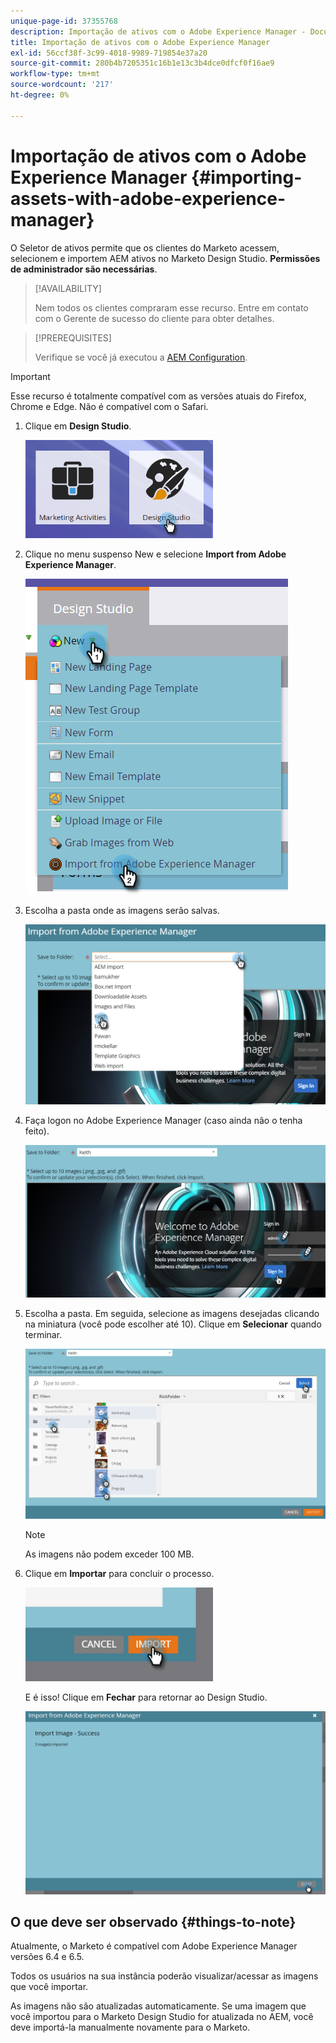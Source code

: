 ```yaml
---
unique-page-id: 37355768
description: Importação de ativos com o Adobe Experience Manager - Documentos do Marketo - Documentação do produto
title: Importação de ativos com o Adobe Experience Manager
exl-id: 56ccf38f-3c99-4018-9989-719854e37a20
source-git-commit: 280b4b7205351c16b1e13c3b4dce0dfcf0f16ae9
workflow-type: tm+mt
source-wordcount: '217'
ht-degree: 0%

---
```


# Importação de ativos com o Adobe Experience Manager {#importing-assets-with-adobe-experience-manager}

O Seletor de ativos permite que os clientes do Marketo acessem, selecionem e importem AEM ativos no Marketo Design Studio. **Permissões de administrador são necessárias**.

>[!AVAILABILITY]
>
>Nem todos os clientes compraram esse recurso. Entre em contato com o Gerente de sucesso do cliente para obter detalhes.

>[!PREREQUISITES]
>
>Verifique se você já executou a [AEM Configuration](/help/marketo/product-docs/core-marketo-concepts/miscellaneous/configuring-adobe-experience-manager-integration.md).

>[!IMPORTANT]
>
>Esse recurso é totalmente compatível com as versões atuais do Firefox, Chrome e Edge. Não é compatível com o Safari.

1. Clique em **Design Studio**.

   ![](assets/one-1.png)

1. Clique no menu suspenso New e selecione **Import from Adobe Experience Manager**.

   ![](assets/two-1.png)

1. Escolha a pasta onde as imagens serão salvas.

   ![](assets/three-1.png)

1. Faça logon no Adobe Experience Manager (caso ainda não o tenha feito).

   ![](assets/four-1.png)

1. Escolha a pasta. Em seguida, selecione as imagens desejadas clicando na miniatura (você pode escolher até 10). Clique em **Selecionar** quando terminar.

   ![](assets/five.png)

   >[!NOTE]
   >
   >As imagens não podem exceder 100 MB.

1. Clique em **Importar** para concluir o processo.

   ![](assets/six-1.png)

   E é isso! Clique em **Fechar** para retornar ao Design Studio.

   ![](assets/seven-1.png)

## O que deve ser observado {#things-to-note}

Atualmente, o Marketo é compatível com Adobe Experience Manager versões 6.4 e 6.5.

Todos os usuários na sua instância poderão visualizar/acessar as imagens que você importar.

As imagens não são atualizadas automaticamente. Se uma imagem que você importou para o Marketo Design Studio for atualizada no AEM, você deve importá-la manualmente novamente para o Marketo.
